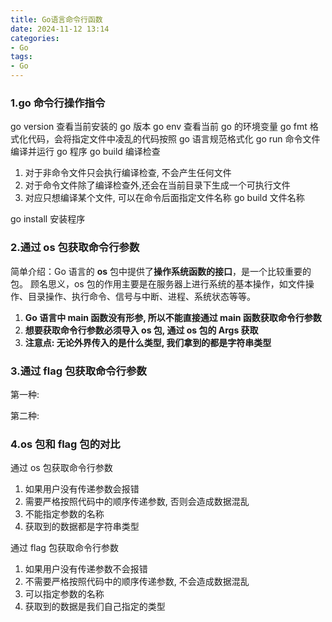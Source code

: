 ```yaml
---
title: Go语言命令行函数
date: 2024-11-12 13:14  
categories:
- Go
tags:
- Go
---
```


### 1.go 命令行操作指令

go version 查看当前安装的 go 版本
go env 查看当前 go 的环境变量
go fmt 格式化代码，会将指定文件中凌乱的代码按照 go 语言规范格式化
go run 命令文件 编译并运行 go 程序
go build 编译检查

1.  对于非命令文件只会执行编译检查, 不会产生任何文件
2.  对于命令文件除了编译检查外,还会在当前目录下生成一个可执行文件
3.  对应只想编译某个文件, 可以在命令后面指定文件名称 go build 文件名称

go install 安装程序

### 2.通过 os 包获取命令行参数

简单介绍：Go 语言的 **os** 包中提供了**操作系统函数的接口**，是一个比较重要的包。 顾名思义，os 包的作用主要是在服务器上进行系统的基本操作，如文件操作、目录操作、执行命令、信号与中断、进程、系统状态等等。

1. **Go 语言中 main 函数没有形参, 所以不能直接通过 main 函数获取命令行参数**
2. **想要获取命令行参数必须导入 os 包, 通过 os 包的 Args 获取**
3. **注意点: 无论外界传入的是什么类型, 我们拿到的都是字符串类型**

### 3.通过 flag 包获取命令行参数

第一种:

第二种:

### 4.os 包和 flag 包的对比

通过 os 包获取命令行参数

1. 如果用户没有传递参数会报错
2. 需要严格按照代码中的顺序传递参数, 否则会造成数据混乱
3. 不能指定参数的名称
4. 获取到的数据都是字符串类型

通过 flag 包获取命令行参数

1. 如果用户没有传递参数不会报错
2. 不需要严格按照代码中的顺序传递参数, 不会造成数据混乱
3. 可以指定参数的名称
4. 获取到的数据是我们自己指定的类型
